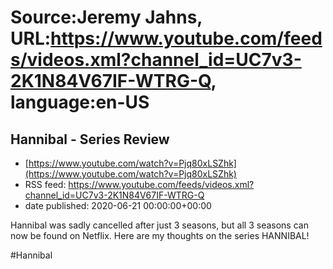 # Source:Jeremy Jahns, URL:https://www.youtube.com/feeds/videos.xml?channel_id=UC7v3-2K1N84V67IF-WTRG-Q, language:en-US

## Hannibal - Series Review
 - [https://www.youtube.com/watch?v=Pjq80xLSZhk](https://www.youtube.com/watch?v=Pjq80xLSZhk)
 - RSS feed: https://www.youtube.com/feeds/videos.xml?channel_id=UC7v3-2K1N84V67IF-WTRG-Q
 - date published: 2020-06-21 00:00:00+00:00

Hannibal was sadly cancelled after just 3 seasons, but all 3 seasons can now be found on Netflix. Here are my thoughts on the series HANNIBAL!

#Hannibal


